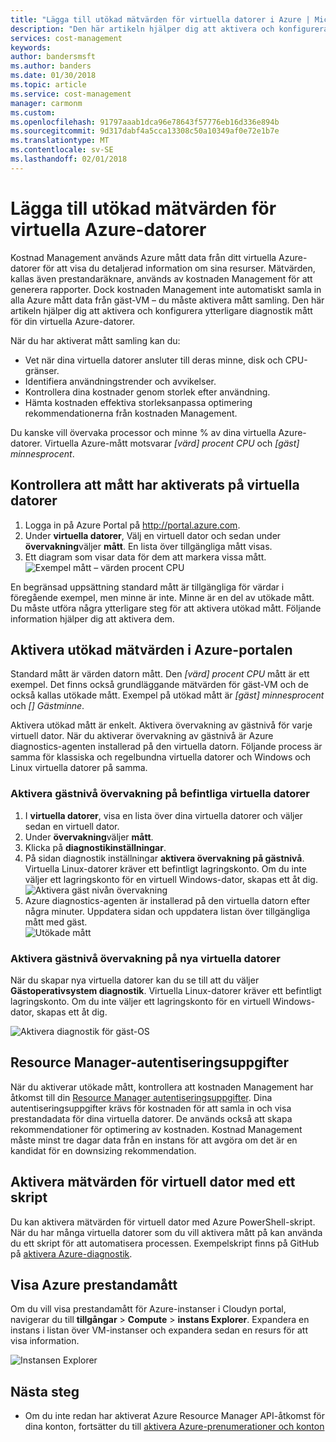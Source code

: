 ```yaml
---
title: "Lägga till utökad mätvärden för virtuella datorer i Azure | Microsoft Docs"
description: "Den här artikeln hjälper dig att aktivera och konfigurera utökade diagnostik mått för din virtuella Azure-datorer."
services: cost-management
keywords: 
author: bandersmsft
ms.author: banders
ms.date: 01/30/2018
ms.topic: article
ms.service: cost-management
manager: carmonm
ms.custom: 
ms.openlocfilehash: 91797aaab1dca96e78643f57776eb16d336e894b
ms.sourcegitcommit: 9d317dabf4a5cca13308c50a10349af0e72e1b7e
ms.translationtype: MT
ms.contentlocale: sv-SE
ms.lasthandoff: 02/01/2018
---
```

# <a name="add-extended-metrics-for-azure-virtual-machines"></a>Lägga till utökad mätvärden för virtuella Azure-datorer

Kostnad Management används Azure mått data från ditt virtuella Azure-datorer för att visa du detaljerad information om sina resurser. Mätvärden, kallas även prestandaräknare, används av kostnaden Management för att generera rapporter. Dock kostnaden Management inte automatiskt samla in alla Azure mått data från gäst-VM – du måste aktivera mått samling. Den här artikeln hjälper dig att aktivera och konfigurera ytterligare diagnostik mått för din virtuella Azure-datorer.

När du har aktiverat mått samling kan du:

- Vet när dina virtuella datorer ansluter till deras minne, disk och CPU-gränser.
- Identifiera användningstrender och avvikelser.
- Kontrollera dina kostnader genom storlek efter användning.
- Hämta kostnaden effektiva storleksanpassa optimering rekommendationerna från kostnaden Management.

Du kanske vill övervaka processor och minne % av dina virtuella Azure-datorer. Virtuella Azure-mått motsvarar _[värd] procent CPU_ och _[gäst] minnesprocent_.

## <a name="verify-that-metrics-are-enabled-on-vms"></a>Kontrollera att mått har aktiverats på virtuella datorer

1. Logga in på Azure Portal på http://portal.azure.com.
2. Under **virtuella datorer**, Välj en virtuell dator och sedan under **övervakning**väljer **mått**. En lista över tillgängliga mått visas.
3. Ett diagram som visar data för dem att markera vissa mått.  
    ![Exempel mått – värden procent CPU](./media/azure-vm-extended-metrics/metric01.png)

En begränsad uppsättning standard mått är tillgängliga för värdar i föregående exempel, men minne är inte. Minne är en del av utökade mått. Du måste utföra några ytterligare steg för att aktivera utökad mått. Följande information hjälper dig att aktivera dem.

## <a name="enable-extended-metrics-in-the-azure-portal"></a>Aktivera utökad mätvärden i Azure-portalen

Standard mått är värden datorn mått. Den _[värd] procent CPU_ mått är ett exempel. Det finns också grundläggande mätvärden för gäst-VM och de också kallas utökade mått. Exempel på utökad mått är _[gäst] minnesprocent_ och _[] Gästminne_.

Aktivera utökad mått är enkelt. Aktivera övervakning av gästnivå för varje virtuell dator. När du aktiverar övervakning av gästnivå är Azure diagnostics-agenten installerad på den virtuella datorn. Följande process är samma för klassiska och regelbundna virtuella datorer och Windows och Linux virtuella datorer på samma.

### <a name="enable-guest-level-monitoring-on-existing-vms"></a>Aktivera gästnivå övervakning på befintliga virtuella datorer

1. I **virtuella datorer**, visa en lista över dina virtuella datorer och väljer sedan en virtuell dator.
2. Under **övervakning**väljer **mått**.
3. Klicka på **diagnostikinställningar**.
4. På sidan diagnostik inställningar **aktivera övervakning på gästnivå**. Virtuella Linux-datorer kräver ett befintligt lagringskonto. Om du inte väljer ett lagringskonto för en virtuell Windows-dator, skapas ett åt dig.  
    ![Aktivera gäst nivån övervakning](./media/azure-vm-extended-metrics/enable-guest-monitoring.png)
5. Azure diagnostics-agenten är installerad på den virtuella datorn efter några minuter. Uppdatera sidan och uppdatera listan över tillgängliga mått med gäst.  
    ![Utökade mått](./media/azure-vm-extended-metrics/extended-metrics.png)

### <a name="enable-guest-level-monitoring-on-new-vms"></a>Aktivera gästnivå övervakning på nya virtuella datorer

När du skapar nya virtuella datorer kan du se till att du väljer **Gästoperativsystem diagnostik**. Virtuella Linux-datorer kräver ett befintligt lagringskonto. Om du inte väljer ett lagringskonto för en virtuell Windows-dator, skapas ett åt dig.

![Aktivera diagnostik för gäst-OS](./media/azure-vm-extended-metrics/new-enable-diag.png)

## <a name="resource-manager-credentials"></a>Resource Manager-autentiseringsuppgifter

När du aktiverar utökade mått, kontrollera att kostnaden Management har åtkomst till din [Resource Manager autentiseringsuppgifter](activate-subs-accounts.md). Dina autentiseringsuppgifter krävs för kostnaden för att samla in och visa prestandadata för dina virtuella datorer. De används också att skapa rekommendationer för optimering av kostnaden. Kostnad Management måste minst tre dagar data från en instans för att avgöra om det är en kandidat för en downsizing rekommendation.

## <a name="enable-vm-metrics-with-a-script"></a>Aktivera mätvärden för virtuell dator med ett skript

Du kan aktivera mätvärden för virtuell dator med Azure PowerShell-skript. När du har många virtuella datorer som du vill aktivera mått på kan använda du ett skript för att automatisera processen. Exempelskript finns på GitHub på [aktivera Azure-diagnostik](https://github.com/Cloudyn/azure-enable-diagnostics).

## <a name="view-azure-performance-metrics"></a>Visa Azure prestandamått

Om du vill visa prestandamått för Azure-instanser i Cloudyn portal, navigerar du till **tillgångar** > **Compute** > **instans Explorer**. Expandera en instans i listan över VM-instanser och expandera sedan en resurs för att visa information.

![Instansen Explorer](./media/azure-vm-extended-metrics/instance-explorer.png)

## <a name="next-steps"></a>Nästa steg

- Om du inte redan har aktiverat Azure Resource Manager API-åtkomst för dina konton, fortsätter du till [aktivera Azure-prenumerationer och konton](activate-subs-accounts.md)
